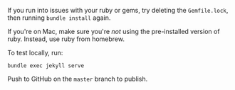 If you run into issues with your ruby or gems, try deleting the `Gemfile.lock`, then running `bundle install` again.

If you're on Mac, make sure you're *not* using the pre-installed version of ruby. Instead, use ruby from homebrew.

To test locally, run:

```
bundle exec jekyll serve
```

Push to GitHub on the `master` branch to publish.
